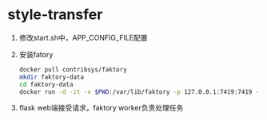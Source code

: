 # style-transfer
1. 修改start.sh中，APP_CONFIG_FILE配置
2. 安装fatory
    
    ```bash
    docker pull contribsys/faktory
    mkdir faktory-data
    cd faktory-data
    docker run -d -it -v $PWD:/var/lib/faktory -p 127.0.0.1:7419:7419 -p 127.0.0.1:7420:7420 contribsys/faktory:latest /faktory -b 0.0.0.0:7419
    ```
3. flask web端接受请求，faktory worker负责处理任务

